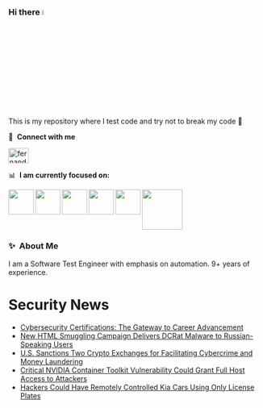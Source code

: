 ### Hi there <a href="https://www.gautamkrishnar.com/"><img src="https://media.giphy.com/media/hvRJCLFzcasrR4ia7z/giphy.gif" width="5%"></a>
This is my repository where I test code and try not to break my code :rofl:

🔗 &nbsp;**Connect with me**
<p align="left">
<a href="https://linkedin.com/in/fernandorlcruz" target="blank"><img align="center" src="https://raw.githubusercontent.com/rahuldkjain/github-profile-readme-generator/master/src/images/icons/Social/linked-in-alt.svg" alt="fernando cruz" height="30" width="40" /></a>
  
📊 &nbsp;**I am currently focused on:**

<img align="left" width='50' height='50' src="https://cdn.jsdelivr.net/gh/devicons/devicon/icons/python/python-original-wordmark.svg" />
<img align="left" width='50' height='50' src="https://cdn.jsdelivr.net/gh/devicons/devicon/icons/csharp/csharp-original.svg" />
<img align="left" width='50' height='50' src="https://cdn.jsdelivr.net/gh/devicons/devicon/icons/jenkins/jenkins-original.svg" />
<img align="left" width='50' height='50' src="https://specflow.org/wp-content/uploads/2021/05/SpecFlow-Icon.png" />
<img align="left" width='50' height='50' src="https://www.svgrepo.com/show/306098/githubactions.svg" />
<img width='80' height='80' src="https://cdn2.vectorstock.com/i/1000x1000/64/81/security-testing-concept-icon-safety-audit-key-vector-29166481.jpg" />
          
          
  
### ✨&nbsp; About Me

I am a Software Test Engineer with emphasis on automation. 9+ years of experience.

# Security News
<!-- BLOG-POST-LIST:START -->
- [Cybersecurity Certifications: The Gateway to Career Advancement](https://thehackernews.com/2024/09/cybersecurity-certifications-gateway-to.html)
- [New HTML Smuggling Campaign Delivers DCRat Malware to Russian-Speaking Users](https://thehackernews.com/2024/09/new-html-smuggling-campaign-delivers.html)
- [U.S. Sanctions Two Crypto Exchanges for Facilitating Cybercrime and Money Laundering](https://thehackernews.com/2024/09/us-sanctions-two-crypto-exchanges-for.html)
- [Critical NVIDIA Container Toolkit Vulnerability Could Grant Full Host Access to Attackers](https://thehackernews.com/2024/09/critical-nvidia-container-toolkit.html)
- [Hackers Could Have Remotely Controlled Kia Cars Using Only License Plates](https://thehackernews.com/2024/09/hackers-could-have-remotely-controlled.html)
<!-- BLOG-POST-LIST:END -->

